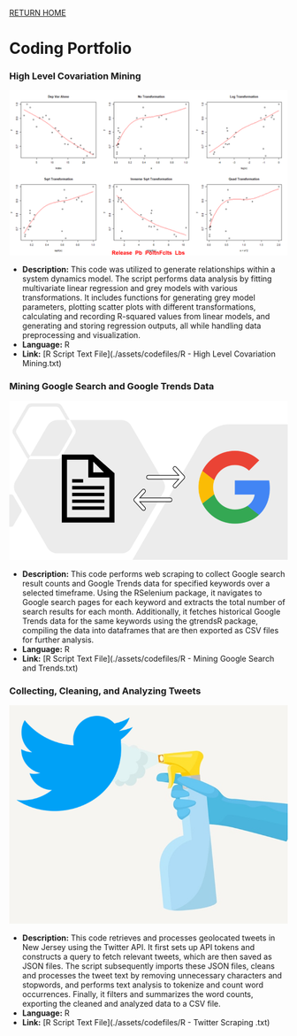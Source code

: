 [RETURN HOME](https://cjknoble.github.io/)

# Coding Portfolio

### High Level Covariation Mining
![Image](./assets/img/Rplot01.png)
- **Description:** This code was utilized to generate relationships within a system dynamics model. The script performs data analysis by fitting multivariate linear regression and grey models with various transformations. It includes functions for generating grey model parameters, plotting scatter plots with different transformations, calculating and recording R-squared values from linear models, and generating and storing regression outputs, all while handling data preprocessing and visualization.
- **Language:** R
- **Link:** [R Script Text File](./assets/codefiles/R - High Level Covariation Mining.txt)

### Mining Google Search and Google Trends Data
![Image](./assets/img/googlescrape.png)
- **Description:** This code performs web scraping to collect Google search result counts and Google Trends data for specified keywords over a selected timeframe. Using the RSelenium package, it navigates to Google search pages for each keyword and extracts the total number of search results for each month. Additionally, it fetches historical Google Trends data for the same keywords using the gtrendsR package, compiling the data into dataframes that are then exported as CSV files for further analysis.
- **Language:** R
- **Link:** [R Script Text File](./assets/codefiles/R - Mining Google Search and Trends.txt)

### Collecting, Cleaning, and Analyzing Tweets 
![Image](./assets/img/twitterclean.png)
- **Description:** This code retrieves and processes geolocated tweets in New Jersey using the Twitter API. It first sets up API tokens and constructs a query to fetch relevant tweets, which are then saved as JSON files. The script subsequently imports these JSON files, cleans and processes the tweet text by removing unnecessary characters and stopwords, and performs text analysis to tokenize and count word occurrences. Finally, it filters and summarizes the word counts, exporting the cleaned and analyzed data to a CSV file.
- **Language:** R
- **Link:** [R Script Text File](./assets/codefiles/R - Twitter Scraping .txt)
